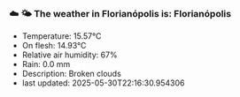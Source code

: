 ### ☁️ 🌤️  The weather in Florianópolis is: Florianópolis

- Temperature: 15.57°C
- On flesh: 14.93°C
- Relative air humidity: 67%
- Rain: 0.0 mm
- Description: Broken clouds
- last updated: 2025-05-30T22:16:30.954306
